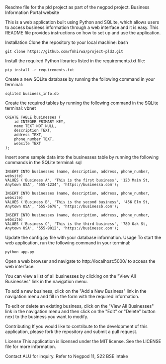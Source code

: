 Readme file for the pld project as part of the negpod project.
Business Information Portal website

This is a web application built using Python and SQLite, which allows users to access business information through a web interface and it is easy. This README file provides instructions on how to set up and use the application.

Installation
Clone the repository to your local machine:
bash
 
```
git clone https://github.com/fmhirwa/project-pld3.git
```
Install the required Python libraries listed in the requirements.txt file:
 
```
pip install -r requirements.txt
```
Create a new SQLite database by running the following command in your terminal:
 
```
sqlite3 business_info.db
```
Create the required tables by running the following command in the SQLite terminal:
vbnet
 
```
CREATE TABLE businesses (
    id INTEGER PRIMARY KEY,
    name TEXT NOT NULL,
    description TEXT,
    address TEXT,
    phone_number TEXT,
    website TEXT
);
```
Insert some sample data into the businesses table by running the following commands in the SQLite terminal:
sql
 
```
INSERT INTO businesses (name, description, address, phone_number, website)
VALUES ('Business A', 'This is the first business', '123 Main St, Anytown USA', '555-1234', 'https://businessa.com');

INSERT INTO businesses (name, description, address, phone_number, website)
VALUES ('Business B', 'This is the second business', '456 Elm St, Anytown USA', '555-5678', 'https://businessb.com');

INSERT INTO businesses (name, description, address, phone_number, website)
VALUES ('Business C', 'This is the third business', '789 Oak St, Anytown USA', '555-9012', 'https://businessc.com');
```
Update the config.py file with your database information.
Usage
To start the web application, run the following command in your terminal:
 
```
python app.py
```
Open a web browser and navigate to http://localhost:5000/ to access the web interface.

You can view a list of all businesses by clicking on the "View All Businesses" link in the navigation menu.

To add a new business, click on the "Add a New Business" link in the navigation menu and fill in the form with the required information.

To edit or delete an existing business, click on the "View All Businesses" link in the navigation menu and then click on the "Edit" or "Delete" button next to the business you want to modify.

Contributing
If you would like to contribute to the development of this application, please fork the repository and submit a pull request.

License
This application is licensed under the MIT license. See the LICENSE file for more information.

Contact ALU for inquiry. Refer to Negpod 11, S22 BSE intake

